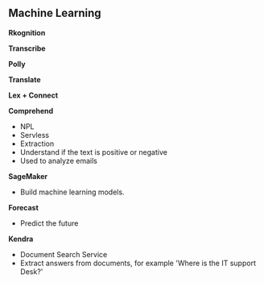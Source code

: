 ## Machine Learning

**Rkognition**

**Transcribe**

**Polly**

**Translate**

**Lex + Connect**

**Comprehend**
- NPL
- Servless
- Extraction
- Understand if the text is positive or negative
- Used to analyze emails

**SageMaker**
- Build machine learning models.

**Forecast**
- Predict the future

**Kendra**
- Document Search Service
- Extract answers from documents, for example 'Where is the IT support Desk?'
